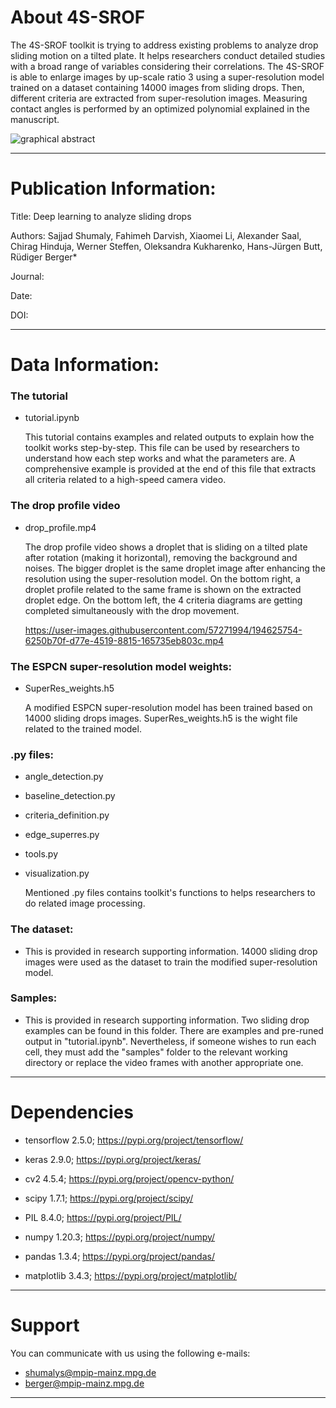 # About 4S-SROF

The 4S-SROF toolkit is trying to address existing problems to analyze drop sliding motion on a tilted plate. It helps researchers conduct detailed studies with a broad range of variables considering their correlations. The 4S-SROF is able to enlarge images by up-scale ratio 3 using a super-resolution model trained on a dataset containing 14000 images from sliding drops. Then, different criteria are extracted from super-resolution images. Measuring contact angles is performed by an optimized polynomial explained in the manuscript.


![graphical abstract](https://user-images.githubusercontent.com/57271994/194614949-8736973c-4df3-4449-9a21-bc2423405648.png)

---
# Publication Information:

Title: Deep learning to analyze sliding drops

Authors: Sajjad Shumaly, Fahimeh Darvish, Xiaomei Li, Alexander Saal, Chirag Hinduja, Werner Steffen, Oleksandra Kukharenko, Hans-Jürgen Butt, Rüdiger Berger*

Journal:

Date:

DOI:

---
# Data Information:

### The tutorial

- tutorial.ipynb

    This tutorial contains examples and related outputs to explain how the toolkit works step-by-step. This file can be used by researchers to understand how each step     works and what the parameters are. A comprehensive example is provided at the end of this file that extracts all criteria related to a high-speed camera video.
    
### The drop profile video

- drop_profile.mp4

    The drop profile video shows a droplet that is sliding on a tilted plate after rotation (making it horizontal), removing the background and noises. The bigger droplet is the same droplet image after enhancing the resolution using the super-resolution model. On the bottom right, a droplet profile related to the same frame is shown on the extracted droplet edge. On the bottom left, the 4 criteria diagrams are getting completed simultaneously with the drop movement.
    
    https://user-images.githubusercontent.com/57271994/194625754-6250b70f-d77e-4519-8815-165735eb803c.mp4

### The ESPCN super-resolution model weights: 

- SuperRes_weights.h5

    A modified ESPCN super-resolution model has been trained based on 14000 sliding drops images. SuperRes_weights.h5 is the wight file related to the trained model.

### .py files: 

- angle_detection.py

- baseline_detection.py

- criteria_definition.py

- edge_superres.py

- tools.py

- visualization.py

    Mentioned .py files contains toolkit's functions to helps researchers to do related image processing.

### The dataset: 

- This is provided in research supporting information. 14000 sliding drop images were used as the dataset to train the modified super-resolution model. 

### Samples: 

- This is provided in research supporting information. Two sliding drop examples can be found in this folder. There are examples and pre-runed output in "tutorial.ipynb". Nevertheless, if someone wishes to run each cell, they must add the "samples" folder to the relevant working directory or replace the video frames with another appropriate one.

---
# Dependencies 

- tensorflow 2.5.0; https://pypi.org/project/tensorflow/

- keras 2.9.0; https://pypi.org/project/keras/

- cv2 4.5.4; https://pypi.org/project/opencv-python/

- scipy 1.7.1; https://pypi.org/project/scipy/

- PIL 8.4.0; https://pypi.org/project/PIL/

- numpy 1.20.3; https://pypi.org/project/numpy/

- pandas 1.3.4; https://pypi.org/project/pandas/

- matplotlib 3.4.3; https://pypi.org/project/matplotlib/

---
# Support

You can communicate with us using the following e-mails:

- shumalys@mpip-mainz.mpg.de
- berger@mpip-mainz.mpg.de
---
